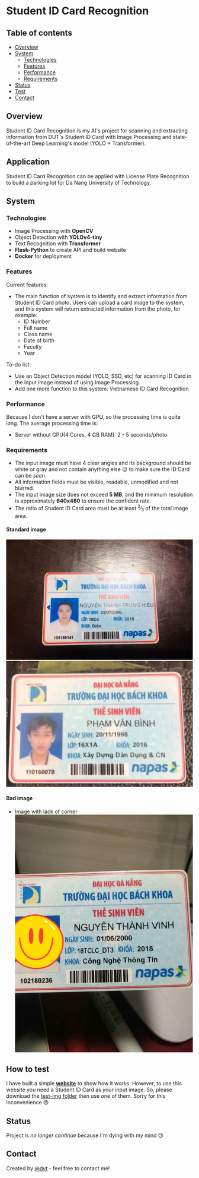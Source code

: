 # Student ID Card Recognition

## Table of contents

* [Overview](#overview)
* [System](#system)
    * [Technologies](#technologies)
    * [Features](#features)
    * [Performance](#performance)
    * [Requirements](#requirements)
* [Status](#status)
* [Test](#how-to-test)
* [Contact](#contact)

## Overview

Student ID Card Recognition is my AI's project for scanning and extracting information from DUT's Student ID Card with
Image Processing and state-of-the-art Deep Learning's model (YOLO + Transformer).

## Application

Student ID Card Recognition can be applied with License Plate Recognition to build a parking lot for Da Nang University
of Technology.

## System

### Technologies

* Image Processing with **OpenCV**
* Object Detection with **YOLOv4-tiny**
* Text Recognition with **Transformer**
* **Flask-Python** to create API and build website
* **Docker** for deployment

### Features

Current features:

* The main function of system is to identify and extract information from Student ID Card photo. Users can upload a card
  image to the system, and this system will return extracted information from the photo, for example:
    * ID Number
    * Full name
    * Class name
    * Date of birth
    * Faculty
    * Year

To-do list:

* Use an Object Detection model (YOLO, SSD, etc) for scanning ID Card in the input image instead of using Image
  Processing.
* Add one more function to this system: Vietnamese ID Card Recognition

### Performance

Because I don't have a server with GPU, so the processing time is quite long. The average processing time is:

* Server without GPU(4 Cores, 4 GB RAM): 2 - 5 seconds/photo.

### Requirements

* The input image must have 4 clear angles and its background should be white or gray and not contain anything else 
  :disappointed_relieved: to make sure the ID Card can be _seen_.
* All information fields must be visible, readable, unmodified and not blurred.
* The input image size does not exceed **5 MB**, and the minimum resolution is approximately **640x480** to ensure the
  confident rate.
* The ratio of Student ID Card area must be at least <sup>2</sup>&frasl;<sub>3</sub> of the total image area.

#### Standard image

![standard-image](test_img/105180141.jpeg)
![standard-image](test_img/fb_img/k16.jpg)

#### Bad image

* Image with lack of corner
  ![bad-image](test_img/fb_img/102180236.jpeg)

## How to test

I have built a simple [**website**](http://student-ocr.southeastasia.azurecontainer.io) to show how it works. However,
to use this website you need a Student ID Card as your input image. So, please download
the [test-img folder](https://drive.google.com/drive/folders/1tOklpJxGfGlmfr4Ui1fSAEN_lPZVU5H_?usp=sharing) then use one
of them. Sorry for this inconvenience :disappointed:

## Status

Project is _no longer continue_ because I'm dying with my mind :cry:

## Contact

Created by [@dvt](https://www.facebook.com/trinh.dvt/) - feel free to contact me!
